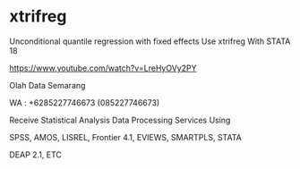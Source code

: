 # xtrifreg
Unconditional quantile regression with fixed effects Use xtrifreg With STATA 18

https://www.youtube.com/watch?v=LreHyOVy2PY

Olah Data Semarang

WA : +6285227746673 (085227746673)

Receive Statistical Analysis Data Processing Services Using

SPSS, AMOS, LISREL, Frontier 4.1, EVIEWS, SMARTPLS, STATA

DEAP 2.1, ETC
